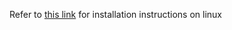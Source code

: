 Refer to <a href="https://developer.android.com/studio/install#linux"> this link</a> for installation instructions on linux
